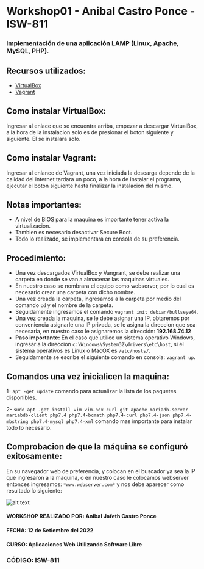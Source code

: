 # **Workshop01 - Anibal Castro Ponce - ISW-811**
### Implementación de una aplicación LAMP (Linux, Apache, MySQL, PHP).


## Recursos utilizados:
- [VirtualBox](https://www.virtualbox.org/wiki/Downloads)
- [Vagrant](https://www.vagrantup.com/)

## Como instalar VirtualBox:
Ingresar al enlace que se encuentra arriba, empezar a descargar VirtualBox, a la hora de la instalacion solo es de presionar el boton siguiente y siguiente. El se instalara solo.

## Como instalar Vagrant:
Ingresar al enlance de Vagrant, una vez iniciada la descarga depende de la calidad del internet tardara un poco, a la hora de instalar el programa, ejecutar el boton siguiente hasta finalizar la instalacion del mismo.

## Notas importantes:
- A nivel de BIOS para la maquina es importante tener activa la virtualizacion.
- Tambien es necesario desactivar Secure Boot.
- Todo lo realizado, se implementara en consola de su preferencia.

## Procedimiento:
- Una vez descargados VirtualBox y Vangrant, se debe realizar una carpeta en donde se van a almacenar las maquinas virtuales.
- En nuestro caso se nombrara el equipo como webserver, por lo cual es necesario crear una carpeta con dicho nombre.
- Una vez creada la carpeta, ingresamos a la carpeta por medio del comando `cd` y el nombre de la carpeta.
- Seguidamente ingresamos el comando `vagrant init debian/bullseye64`.
- Una vez creada la maquina, se le debe asignar una IP, obtaremos por conveniencia asignarle una IP privada, se le asigna la direccion que sea necesaria, en nuestro caso le asignaremos la dirección: **192.168.74.12**
- **Paso importante:** En el caso que utilice un sistema operativo Windows, ingresar a la direccion `c:\Windows\System32\drivers\etc\host`, si el sistema operativos es Linux o MacOX es `/etc/hosts/`.
- Seguidamente se escribe el siguiente comando en consola: `vagrant up`.


## Comandos una vez inicialicen la maquina:
1- `apt -get update` comando para actualizar la lista de los paquetes disponibles.

2- `sudo apt -get install vim vim-nox curl git apache mariadb-server mariabdb-client php7.4 php7.4-bcmath php7.4-curl php7.4-json php7.4-mbstring php7.4-mysql php7.4-xml` comando mas importante para instalar todo lo necesario.

## Comprobacion de que la máquina se configuró exitosamente:
En su navegador web de preferencia, y colocan en el buscador ya sea la IP que ingresaron a la maquina, o en nuestro caso le colocamos webserver entonces ingresamos: `*www.webserver.com*` y nos debe aparecer como resultado lo siguiente:


![alt text](https://howtoforge.es/media/instalar-la-plataforma-de-aprendizaje-electronico-moodle-en-debian-9/upload-1.jpg "Debian Default Page")


#### **WORKSHOP REALIZADO POR:** Anibal Jafeth Castro Ponce
#### **FECHA:** 12 de Setiembre del 2022
#### **CURSO:** Aplicaciones Web Utilizando Software Libre
### **CÓDIGO:** ISW-811


